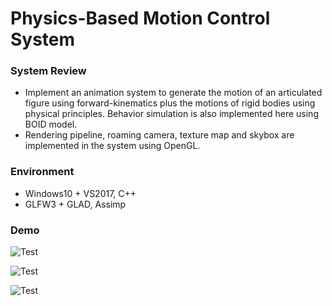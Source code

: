 # Physics-Based Motion Control System 

### System Review
* Implement an animation system to generate the motion of an articulated figure using forward-kinematics plus the motions of rigid bodies using physical principles. Behavior simulation is also implemented here using BOID model.
* Rendering pipeline, roaming camera, texture map and skybox are implemented in the system using OpenGL. 

### Environment
* Windows10 + VS2017, C++
* GLFW3 + GLAD, Assimp

### Demo
![Test](https://github.com/BryceZhang95/Animation/blob/master/4_1.gif)

![Test](https://github.com/BryceZhang95/Animation/blob/master/222.gif)

![Test](https://github.com/BryceZhang95/Animation/blob/master/4_3.gif)
